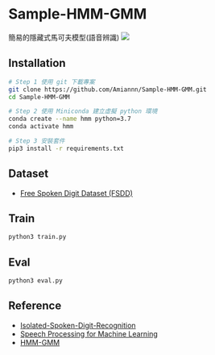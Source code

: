 # Sample-HMM-GMM
簡易的隱藏式馬可夫模型(語音辨識)
![](https://i.imgur.com/UYkgLIv.png)

## Installation
```bash
# Step 1 使用 git 下載專案
git clone https://github.com/Amiannn/Sample-HMM-GMM.git
cd Sample-HMM-GMM

# Step 2 使用 Miniconda 建立虛擬 python 環境
conda create --name hmm python=3.7
conda activate hmm

# Step 3 安裝套件
pip3 install -r requirements.txt
```

## Dataset
- [Free Spoken Digit Dataset (FSDD)](https://github.com/Jakobovski/free-spoken-digit-dataset)

## Train
```bash
python3 train.py
```

## Eval
```bash
python3 eval.py
```

## Reference
- [Isolated-Spoken-Digit-Recognition](https://github.com/SIFANWU/Isolated-Spoken-Digit-Recognition.git)
- [Speech Processing for Machine Learning](https://haythamfayek.com/2016/04/21/speech-processing-for-machine-learning.html)
- [HMM-GMM](https://zhuanlan.zhihu.com/p/258826836)

